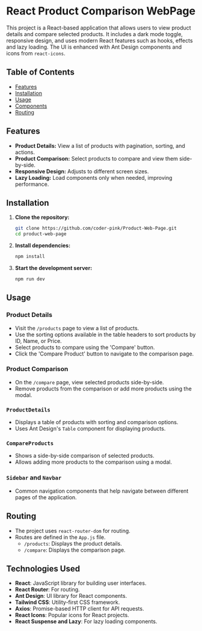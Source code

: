 # React Product Comparison WebPage

This project is a React-based application that allows users to view product details and compare selected products. It includes a dark mode toggle, responsive design, and uses modern React features such as hooks, effects and lazy loading. The UI is enhanced with Ant Design components and icons from `react-icons`.

## Table of Contents

- [Features](#features)
- [Installation](#installation)
- [Usage](#usage)
- [Components](#components)
- [Routing](#routing)

## Features

- **Product Details:** View a list of products with pagination, sorting, and actions.
- **Product Comparison:** Select products to compare and view them side-by-side.
- **Responsive Design:** Adjusts to different screen sizes.
- **Lazy Loading:** Load components only when needed, improving performance.


## Installation

1. **Clone the repository:**

    ```bash
    git clone https://github.com/coder-pink/Product-Web-Page.git
    cd product-web-page
    ```

2. **Install dependencies:**

    ```bash
    npm install
    ```

3. **Start the development server:**

    ```bash
    npm run dev
    ```



## Usage

### Product Details

- Visit the `/products` page to view a list of products.
- Use the sorting options available in the table headers to sort products by ID, Name, or Price.
- Select products to compare using the 'Compare' button.
- Click the 'Compare Product' button to navigate to the comparison page.

### Product Comparison

- On the `/compare` page, view selected products side-by-side.
- Remove products from the comparison or add more products using the modal.

### `ProductDetails`

- Displays a table of products with sorting and comparison options.
- Uses Ant Design's `Table` component for displaying products.

### `CompareProducts`

- Shows a side-by-side comparison of selected products.
- Allows adding more products to the comparison using a modal.

### `Sidebar` and `Navbar`

- Common navigation components that help navigate between different pages of the application.

## Routing

- The project uses `react-router-dom` for routing.
- Routes are defined in the `App.js` file.
    - `/products`: Displays the product details.
    - `/compare`: Displays the comparison page.


## Technologies Used

- **React**: JavaScript library for building user interfaces.
- **React Router**: For routing.
- **Ant Design**: UI library for React components.
- **Tailwind CSS**: Utility-first CSS framework.
- **Axios**: Promise-based HTTP client for API requests.
- **React Icons**: Popular icons for React projects.
- **React Suspense and Lazy**: For lazy loading components.